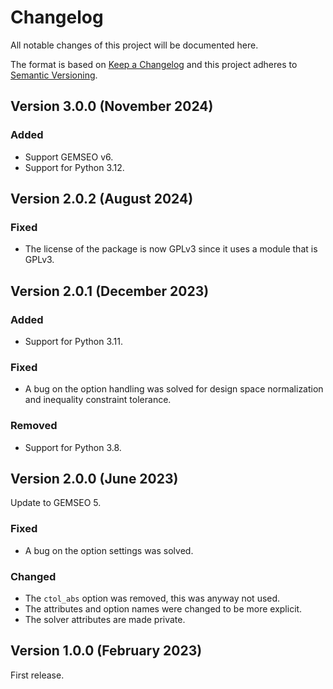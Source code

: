 <!--
Copyright 2021 IRT Saint Exupéry, https://www.irt-saintexupery.com

This work is licensed under the Creative Commons Attribution-ShareAlike 4.0
International License. To view a copy of this license, visit
http://creativecommons.org/licenses/by-sa/4.0/ or send a letter to Creative
Commons, PO Box 1866, Mountain View, CA 94042, USA.
-->

<!--
Changelog titles are:
- Added: for new features.
- Changed: for changes in existing functionality.
- Deprecated: for soon-to-be removed features.
- Removed: for now removed features.
- Fixed: for any bug fixes.
- Security: in case of vulnerabilities.
-->

# Changelog

All notable changes of this project will be documented here.

The format is based on
[Keep a Changelog](https://keepachangelog.com/en/1.0.0)
and this project adheres to
[Semantic Versioning](https://semver.org/spec/v2.0.0.html).

## Version 3.0.0 (November 2024)

### Added

- Support GEMSEO v6.
- Support for Python 3.12.

## Version 2.0.2 (August 2024)

### Fixed

- The license of the package is now GPLv3 since it uses a module that is GPLv3.

## Version 2.0.1 (December 2023)

### Added

- Support for Python 3.11.

### Fixed

- A bug on the option handling was solved for design space normalization
  and inequality constraint tolerance.

### Removed

- Support for Python 3.8.

## Version 2.0.0 (June 2023)

Update to GEMSEO 5.

### Fixed

- A bug on the option settings was solved.

### Changed

- The `ctol_abs` option was removed, this was anyway not used.
- The attributes and option names were changed to be more explicit.
- The solver attributes are made private.

## Version 1.0.0 (February 2023)

First release.
